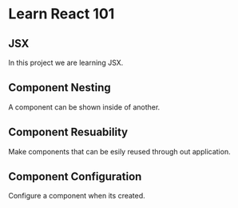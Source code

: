 # Learn React 101

## JSX

In this project we are learning JSX.

## Component Nesting
A component can be shown inside of another.
## Component Resuability
Make components that can be esily reused through out application.
## Component Configuration
Configure a component when its created.
